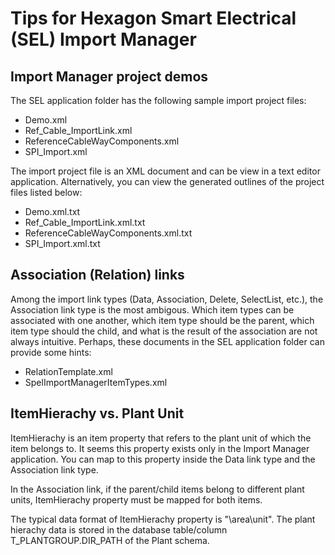 # Tips for Hexagon Smart Electrical (SEL) Import Manager

## Import Manager project demos

The SEL application folder has the following sample import project files:

- Demo.xml
- Ref_Cable_ImportLink.xml
- ReferenceCableWayComponents.xml
- SPI_Import.xml

The import project file is an XML document and can be view in a text editor application. Alternatively, you can view the generated outlines of the project files listed below:

- Demo.xml.txt
- Ref_Cable_ImportLink.xml.txt
- ReferenceCableWayComponents.xml.txt
- SPI_Import.xml.txt

## Association (Relation) links

Among the import link types (Data, Association, Delete, SelectList, etc.), the Association link type is the most ambigous. Which item types can be associated with one another, which item type should be the parent, which item type should the child, and what is the result of the association are not always intuitive. Perhaps, these documents in the SEL application folder can provide some hints:

- RelationTemplate.xml
- SpelImportManagerItemTypes.xml

## ItemHierachy vs. Plant Unit

ItemHierachy is an item property that refers to the plant unit of which the item belongs to. It seems this property exists only in the Import Manager application. You can map to this property inside the Data link type and the Association link type. 

In the Association link, if the parent/child items belong to different plant units, ItemHierachy property must be mapped for both items.

The typical data format of ItemHierachy property is "\area\unit". The plant hierachy data is stored in the database table/column T_PLANTGROUP.DIR_PATH of the Plant schema.
